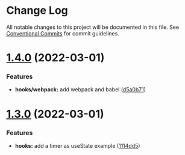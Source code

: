 # Change Log

All notable changes to this project will be documented in this file.
See [Conventional Commits](https://conventionalcommits.org) for commit guidelines.

# [1.4.0](https://github.com/diogogomes77/react_snipets/compare/v1.3.0...v1.4.0) (2022-03-01)


### Features

* **hooks/webpack:** add webpack and babel ([d5a0b71](https://github.com/diogogomes77/react_snipets/commit/d5a0b71958532a76661ed8114ea87bae11161df5))





# [1.3.0](https://github.com/diogogomes77/react_snipets/compare/v1.2.0...v1.3.0) (2022-03-01)


### Features

* **hooks:** add a timer as useState example ([1114dd5](https://github.com/diogogomes77/react_snipets/commit/1114dd5521cdc19c39b27b1b01244946751dffb9))

